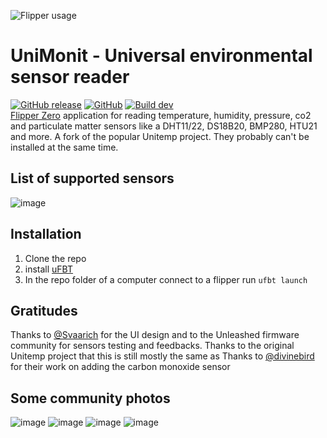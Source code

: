 ![Flipper usage](https://user-images.githubusercontent.com/10090793/211182642-e41919c5-3091-4125-815a-2d6a77a859f6.png)
# UniMonit - Universal environmental sensor reader
[![GitHub release](https://img.shields.io/github/release/quen0n/unitemp-flipperzero?include_prereleases=&sort=semver&color=blue)](https://github.com/quen0n/unitemp-flipperzero/releases/)
[![GitHub](https://img.shields.io/github/license/quen0n/unitemp-flipperzero)](https://github.com/quen0n/unitemp-flipperzero/blob/dev/LICENSE.md)
[![Build dev](https://github.com/quen0n/unitemp-flipperzero/actions/workflows/build_dev.yml/badge.svg?branch=dev)](https://github.com/quen0n/unitemp-flipperzero/actions/workflows/build_dev.yml)  
[Flipper Zero](https://flipperzero.one/) application for reading temperature, humidity, pressure, co2 and particulate matter sensors like a DHT11/22, DS18B20, BMP280, HTU21 and more. 
A fork of the popular Unitemp project. They probably can't be installed at the same time.
## List of supported sensors
![image](https://user-images.githubusercontent.com/10090793/215605424-54b1c08c-e41b-4fb4-b966-dd959507200b.png)

## Installation
1) Clone the repo
2) install [uFBT](https://github.com/flipperdevices/flipperzero-ufbt?tab=readme-ov-file#installation)
3) In the repo folder of a computer connect to a flipper run `ufbt launch`
## Gratitudes
Thanks to [@Svaarich](https://github.com/Svaarich) for the UI design and to the Unleashed firmware community for sensors testing and feedbacks.
Thanks to the original Unitemp project that this is still mostly the same as
Thanks to [@divinebird](https://github.com/quen0n/unitemp-flipperzero/pull/16) for their work on adding the carbon monoxide sensor
## Some community photos
![image](https://user-images.githubusercontent.com/10090793/210120132-7ddbc937-0a6b-4472-bd1c-7fbc3ecdf2ad.png)
![image](https://user-images.githubusercontent.com/10090793/210120135-12fc5810-77ff-49db-b799-e9479e1f57a7.png)
![image](https://user-images.githubusercontent.com/10090793/210120143-a2bae3ce-4190-421f-8c4f-c7c744903bd6.png)
![image](https://user-images.githubusercontent.com/10090793/215224085-8099408e-b3de-4a0c-854e-fe4e4faa8ea3.png)
